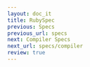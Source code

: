 ```yaml
---
layout: doc_it
title: RubySpec
previous: Specs
previous_url: specs
next: Compiler Specs
next_url: specs/compiler
review: true
---
```

